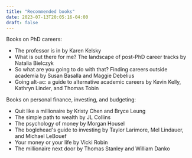 ```yaml
---
title: "Recommended books"
date: 2023-07-13T20:05:16-04:00
draft: false
---
```


Books on PhD careers:
<ul>
<li>The professor is in by Karen Kelsky</li>
<li>What is out there for me? The landscape of post-PhD career tracks by Natalia Bielczyk</li>
<liSucceeding outside the academy: career paths beyond the humanities, social sciences, and STEM by Joseph Fruscione and Kelly Baker</li>
<li>So what are you going to do with that? Finding careers outside academia by Susan Basalla and Maggie Debelius</li>
<li>Going alt-ac: a guide to alternative academic careers by Kevin Kelly, Kathryn Linder, and Thomas Tobin</li>
</ul>

Books on personal finance, investing, and budgeting:
<ul>
<li>Quit like a millionaire by Kristy Chen and Bryce Leung</li>
<li>The simple path to wealth by JL Collins</li>
<li>The psychology of money by Morgan Housel</li>
<li>The boglehead's guide to investing by Taylor Larimore, Mel Lindauer, and Michael LeBouef</li>
<li>Your money or your life by Vicki Robin</li>
<li>The millionaire next door by Thomas Stanley and William Danko</li>
</ul>